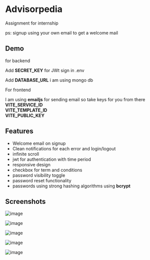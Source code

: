 
# Advisorpedia 

Assignment for internship

ps: signup using your own email to get a welcome mail





## Demo

for backend

Add **SECRET_KEY** for JWt sign in .env

Add **DATABASE_URL** i am using mongo db

For frontend

I am using **emailjs** for sending email so take keys for you from there
**VITE_SERVICE_ID   
VITE_TEMPLATE_ID   
VITE_PUBLIC_KEY**



## Features

- Welcome email on signup
- Clean notifications for each error and login/logout
- infinite scroll
- jwt for authentication with time period
- responsive design
- checkbox for term and conditions
- password visibility toggle
- password reset functionality
- passwords using strong hashing algorithms using **bcrypt**


## Screenshots

![image](https://github.com/sanjeevs9/Food/assets/88326960/f9b44715-fa6f-48ce-8dcc-6224c9350419)

![image](https://github.com/sanjeevs9/Food/assets/88326960/fe45b397-c132-4aea-b1f3-1cf55bfc3171)

![image](https://github.com/sanjeevs9/Food/assets/88326960/53bc6f47-53ec-4e50-9ae4-7c105763f69c)

![image](https://github.com/sanjeevs9/Food/assets/88326960/300f876d-50fa-42aa-82e5-105d7bb4bbe3)

![image](https://github.com/sanjeevs9/project/assets/88326960/ed2fcdc6-9996-40d1-8890-c8ef10d52d8b)
